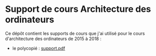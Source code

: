 # Support de cours Architecture des ordinateurs

Ce dépôt contient les supports de cours que j'ai utilisé pour le cours d'architecture des ordinateurs de 2015 à 2018 :

- le polycopié : [support.pdf](https://github.com/jeremyfix/Architecture/blob/main/Support/support.pdf)
